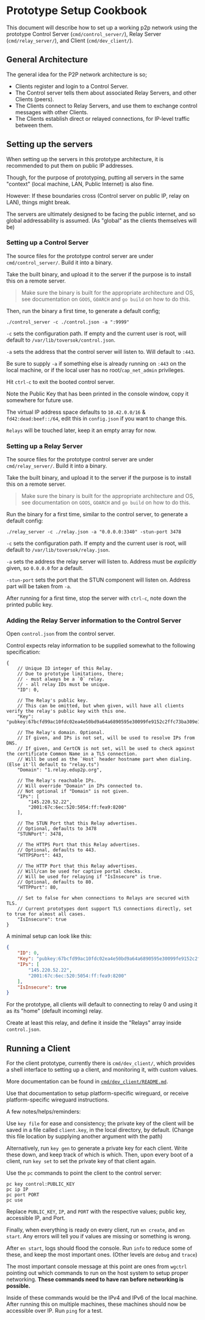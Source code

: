 # Prototype Setup Cookbook

This document will describe how to set up a working p2p network using the prototype Control Server (`cmd/control_server/`), Relay Server (`cmd/relay_server/`), and Client (`cmd/dev_client/`).

## General Architecture

The general idea for the P2P network architecture is so;

- Clients register and login to a Control Server.
- The Control server tells them about associated Relay Servers, and other Clients (peers).
- The Clients connect to Relay Servers, and use them to exchange control messages with other Clients.
- The Clients establish direct or relayed connections, for IP-level traffic between them.

## Setting up the servers

When setting up the servers in this prototype architecture, 
it is recommended to put them on public IP addresses.

Though, for the purpose of prototyping, putting all servers in the same "context" (local machine, LAN, Public Internet) is also fine.

However: If these boundaries cross (Control server on public IP, relay on LAN), things might break.

The servers are ultimately designed to be facing the public internet, and so global addressability is assumed. (As "global" as the clients themselves will be)

### Setting up a Control Server

The source files for the prototype control server are under `cmd/control_server/`. Build it into a binary.

Take the built binary, and upload it to the server if the purpose is to install this on a remote server.

> Make sure the binary is built for the appropriate architecture and OS,
> see documentation on `GOOS`, `GOARCH` and `go build` on how to do this.

Then, run the binary a first time, to generate a default config;

`./control_server -c ./control.json -a ":9999"`

`-c` sets the configuration path. If empty and the current user is root, will default to `/var/lib/toversok/control.json`.

`-a` sets the address that the control server will listen to. Will default to `:443`.

Be sure to supply `-a` if something else is already running on `:443` on the local machine,
or if the local user has no root/`cap_net_admin` privileges.

Hit `ctrl-c` to exit the booted control server.

Note the Public Key that has been printed in the console window, copy it somewhere for future use.

The virtual IP address space defaults to `10.42.0.0/16` & `fd42:dead:beef::/64`, edit this in `config.json` if you want to change this.

`Relays` will be touched later, keep it an empty array for now.

### Setting up a Relay Server

The source files for the prototype control server are under `cmd/relay_server/`. Build it into a binary.

Take the built binary, and upload it to the server if the purpose is to install this on a remote server.

> Make sure the binary is built for the appropriate architecture and OS,
> see documentation on `GOOS`, `GOARCH` and `go build` on how to do this.

Run the binary for a first time, similar to the control server, to generate a default config:

`./relay_server -c ./relay.json -a "0.0.0.0:3340" -stun-port 3478`

`-c` sets the configuration path. If empty and the current user is root, will default to `/var/lib/toversok/relay.json`.

`-a` sets the address the relay server will listen to. Address must be *explicitly* given, so `0.0.0.0` for a default.

`-stun-port` sets the port that the STUN component will listen on. Address part will be taken from `-a`.

After running for a first time, stop the server with `ctrl-c`, note down the printed public key.

### Adding the Relay Server information to the Control Server

Open `control.json` from the control server.

Control expects relay information to be supplied somewhat to the following specification:

```json5
{
    // Unique ID integer of this Relay.
    // Due to prototype limitations, there;
    // - must always be a `0` relay.
    // - all relay IDs must be unique.
    "ID": 0,
  
    // The Relay's public key.
    // This can be omitted, but when given, will have all clients verify the relay's public key with this one.
    "Key": "pubkey:67bcfd99ac10fdc02ea4e50bd9a64a6890595e30099fe9152c2ffc73ba309e1e",
  
    // The Relay's domain. Optional.
    // If given, and IPs is not set, will be used to resolve IPs from DNS.
    // If given, and CertCN is not set, will be used to check against the certificate Common Name in a TLS connection.
    // Will be used as the `Host` header hostname part when dialing. (Else it'll default to "relay.ts")
    "Domain": "1.relay.edup2p.org",
  
    // The Relay's reachable IPs.
    // Will override "Domain" in IPs connected to.
    // Not optional if "Domain" is not given.
    "IPs": [
        "145.220.52.22",
        "2001:67c:6ec:520:5054:ff:fea9:8200"
    ],
  
    // The STUN Port that this Relay advertises.
    // Optional, defaults to 3478
    "STUNPort": 3478,
  
    // The HTTPS Port that this Relay advertises.
    // Optional, defaults to 443.
    "HTTPSPort": 443,
    
    // The HTTP Port that this Relay advertises.
    // Will/can be used for captive portal checks.
    // Will be used for relaying if "IsInsecure" is true.
    // Optional, defaults to 80.
    "HTTPPort": 80,
  
    // Set to false for when connections to Relays are secured with TLS.
    // Current prototypes dont support TLS connections directly, set to true for almost all cases.
    "IsInsecure": true
}
```

A minimal setup can look like this:

```json
{
    "ID": 0,
    "Key": "pubkey:67bcfd99ac10fdc02ea4e50bd9a64a6890595e30099fe9152c2ffc73ba309e1e",
    "IPs": [
        "145.220.52.22",
        "2001:67c:6ec:520:5054:ff:fea9:8200"
    ],
    "IsInsecure": true
}
```

For the prototype, all clients will default to connecting to relay 0 and using it as its "home" (default incoming) relay.

Create at least this relay, and define it inside the "Relays" array inside `control.json`.

## Running a Client

For the client prototype, currently there is `cmd/dev_client/`, which provides a shell interface to setting up a client,
and monitoring it, with custom values.

More documentation can be found in [`cmd/dev_client/README.md`](../cmd/dev_client/README.md).

Use that documentation to setup platform-specific wireguard, or receive platform-specific wireguard instructions.

A few notes/helps/reminders:

Use `key file` for ease and consistency; the private key of the client will be saved in a file called `client.key`, in the local directory, by default. (Change this file location by supplying another argument with the path)

Alternatively, run `key gen` to generate a private key for each client. Write these down, and keep track of which is which. Then, upon every boot of a client, run `key set` to set the private key of that client again.

Use the `pc` commands to point the client to the control server:

```
pc key control:PUBLIC_KEY
pc ip IP
pc port PORT
pc use
```

Replace `PUBLIC_KEY`, `IP`, and `PORT` with the respective values; public key, accessible IP, and Port.

Finally, when everything is ready on every client, run `en create`, and `en start`.
Any errors will tell you if values are missing or something is wrong.

After `en start`, logs should flood the console.
Run `info` to reduce some of these, and keep the most important ones. (Other levels are `debug` and `trace`)

The most important console message at this point are ones from `wgctrl` pointing out which commands to run on the host system to setup proper networking.
**These commands need to have ran before networking is possible.**

Inside of these commands would be the IPv4 and IPv6 of the local machine. After running this on multiple machines, these machines should now be accessible over IP. Run `ping` for a test.
